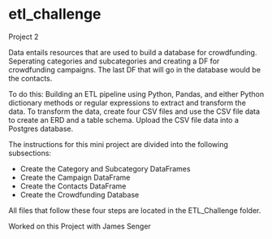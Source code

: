 # etl_challenge
Project 2

Data entails resources that are used to build a database for crowdfunding. Seperating categories and subcategories and creating a DF for crowdfunding campaigns. The last DF that will go in the database would be the contacts.

To do this: Building an ETL pipeline using Python, Pandas, and either Python dictionary methods or regular expressions to extract and transform the data. To transform the data, create four CSV files and use the CSV file data to create an ERD and a table schema. Upload the CSV file data into a Postgres database.

The instructions for this mini project are divided into the following subsections:

- Create the Category and Subcategory DataFrames
- Create the Campaign DataFrame
- Create the Contacts DataFrame
- Create the Crowdfunding Database

All files that follow these four steps are located in the ETL_Challenge folder. 


Worked on this Project with James Senger 
